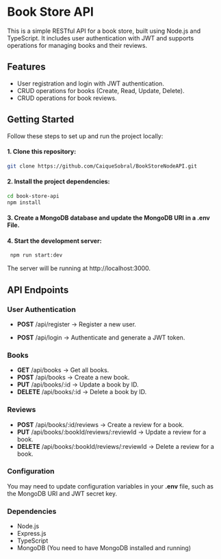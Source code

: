 # Book Store API

This is a simple RESTful API for a book store, built using Node.js and TypeScript. It includes user authentication with JWT and supports operations for managing books and their reviews.

## Features

- User registration and login with JWT authentication.
- CRUD operations for books (Create, Read, Update, Delete).
- CRUD operations for book reviews.

## Getting Started

Follow these steps to set up and run the project locally:

#### 1. Clone this repository:

```bash
git clone https://github.com/CaiqueSobral/BookStoreNodeAPI.git
```

#### 2. Install the project dependencies:

```bash
cd book-store-api
npm install
```

#### 3. Create a MongoDB database and update the MongoDB URI in a **.env** File.

#### 4. Start the development server:

```bash
 npm run start:dev
```

The server will be running at http://localhost:3000.

## API Endpoints

### User Authentication

- **POST** /api/register -> Register a new user.

- **POST** /api/login -> Authenticate and generate a JWT token.

### Books

- **GET** /api/books -> Get all books.
- **POST** /api/books -> Create a new book.
- **PUT** /api/books/:id -> Update a book by ID.
- **DELETE** /api/books/:id -> Delete a book by ID.

### Reviews

- **POST** /api/books/:id/reviews -> Create a review for a book.
- **PUT** /api/books/:bookId/reviews/:reviewId -> Update a review for a book.
- **DELETE** /api/books/:bookId/reviews/:reviewId -> Delete a review for a book.

### Configuration

You may need to update configuration variables in your **.env** file, such as the MongoDB URI and JWT secret key.

### Dependencies

- Node.js
- Express.js
- TypeScript
- MongoDB (You need to have MongoDB installed and running)
